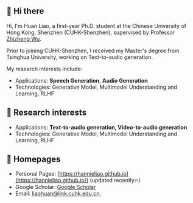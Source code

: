 ## 👋 Hi there 

Hi, I'm Huan Liao, a first-year Ph.D. student at the Chinese University of Hong Kong, Shenzhen (CUHK-Shenzhen), supervised by Professor [Zhizheng Wu](https://drwuz.com/).

Prior to joining CUHK-Shenzhen, I received my Master's degree from Tsinghua University, working on Text-to-audio generation.

My research interests include:
- Applications: **Speech Generation**, **Audio Generation**
- Technologies: Generative Model, Multimodel Understanding and Learning, RLHF

## 📖 Research interests
- Applications: **Text-to-audio generation, Video-to-audio generation**
- Technologies: Generative Model, Multimodel Understanding and Learning, RLHF

## 📎 Homepages
- Personal Pages: [https://hannieliao.github.io](https://hannieliao.github.io/) (updated recently🔥)
- Google Scholar: [Google Scholar](https://scholar.google.com/citations?hl=zh-CN&user=9mFDVT8AAAAJ)
- Email: [liaohuan@link.cuhk.edu.cn](mailto:liaohuan@link.cuhk.edu.cn).

<!--
**Hannieliao/Hannieliao** is a ✨ _special_ ✨ repository because its `README.md` (this file) appears on your GitHub profile.

Here are some ideas to get you started:

- 🔭 I’m currently working on ...
- 🌱 I’m currently learning ...
- 👯 I’m looking to collaborate on ...
- 🤔 I’m looking for help with ...
- 💬 Ask me about ...
- 📫 How to reach me: ...
- 😄 Pronouns: ...
- ⚡ Fun fact: ...
-->
